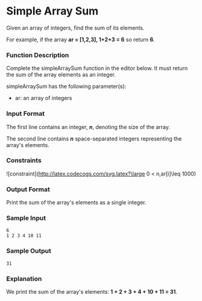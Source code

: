 # Simple Array Sum

Given an array of integers, find the sum of its elements.

For example, if the array **ar = [1,2,3], 1+2+3 = 6** so return **6**.


### Function Description

Complete the simpleArraySum function in the editor below. It must return the sum of the array elements as an integer.

simpleArraySum has the following parameter(s):

* ar: an array of integers


### Input Format

The first line contains an integer, ***n***, denoting the size of the array.

The second line contains ***n*** space-separated integers representing the array's elements.


### Constraints

![constraint](http://latex.codecogs.com/svg.latex?\large 0 < n,ar[i]\leq 1000)


### Output Format

Print the sum of the array's elements as a single integer.


### Sample Input

```
6
1 2 3 4 10 11
```

### Sample Output

```
31
```

### Explanation

We print the sum of the array's elements: **1 + 2 + 3 + 4 + 10 + 11 = 31**.